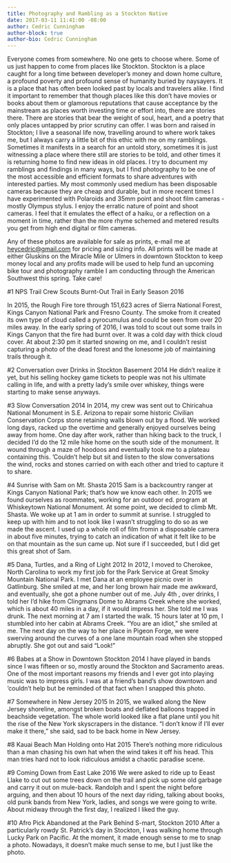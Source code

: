 ```yaml
---
title: Photography and Rambling as a Stockton Native
date: 2017-03-11 11:41:00 -08:00
author: Cedric Cunningham
author-block: true
author-bio: Cedric Cunningham
---
```


Everyone comes from somewhere. No one gets to choose where. Some of us just happen to come from places like Stockton. Stockton is a place caught for a long time between developer’s money and down home culture, a profound poverty and profound sense of humanity buried by naysayers. It is a place that has often been looked past by locals and travelers alike. I find it important to remember that though places like this don’t have movies or books about them or glamorous reputations that cause acceptance by the mainstream as places worth investing time or effort into, there are stories there. There are stories that bear the weight of soul, heart, and a poetry that only places untapped by prior scrutiny can offer. I was born and raised in Stockton; I live a seasonal life now, travelling around to where work takes me, but I always carry a little bit of this ethic with me on my ramblings. Sometimes it manifests in a search for an untold story, sometimes it is just witnessing a place where there still are stories to be told, and other times it is returning home to find new ideas in old places. I try to document my ramblings and findings in many ways, but I find photography to be one of the most accessible and efficient formats to share adventures with interested parties. My most commonly used medium has been disposable cameras because they are cheap and durable, but in more recent times I have experimented with Polaroids and 35mm point and shoot film cameras -mostly Olympus stylus. I enjoy the erratic nature of point and shoot cameras. I feel that it emulates the effect of a haiku, or a reflection on a moment in time, rather than the more rhyme schemed and metered results you get from high end digital or film cameras. 

Any of these photos are available for sale as prints, e-mail me at heycedric@gmail.com for pricing and sizing info. All prints will be made at either Gluskins on the Miracle Mile or Ulmers in downtown Stockton to keep money local and any profits made will be used to help fund an upcoming bike tour and photography ramble I am conducting through the American Southwest this spring. Take care!

#1
NPS Trail Crew Scouts Burnt-Out Trail in Early Season 
2016


In 2015, the Rough Fire tore through 151,623 acres of Sierra National Forest, Kings Canyon National Park and Fresno County. The smoke from it created its own type of cloud called a pyrocumulus and could be seen from over 20 miles away. In the early spring of 2016, I was told to scout out some trails in Kings Canyon that the fire had burnt over. It was a cold day with thick cloud cover. At about 2:30 pm it started snowing on me, and I couldn’t resist capturing a photo of the dead forest and the lonesome job of maintaining trails through it.

#2
Conversation over Drinks in Stockton Basement
2014
He didn’t realize it yet, but his selling hockey game tickets to people was not his ultimate calling in life, and with a pretty lady’s smile over whiskey, things were starting to make sense anyways.

#3
Slow Conversation
2014
In 2014, my crew was sent out to Chiricahua National Monument in S.E. Arizona to repair some historic Civilian Conservation Corps stone retaining walls blown out by a flood. We worked long days, racked up the overtime and generally enjoyed ourselves being away from home. One day after work, rather than hiking back to the truck, I decided I’d do the 12 mile hike home on the south side of the monument. It wound through a maze of hoodoos and eventually took me to a plateau containing this. ’Couldn’t help but sit and listen to the slow conversations the wind, rocks and stones carried on with each other and tried to capture it to share.

#4
Sunrise with Sam on Mt. Shasta
2015
Sam is a backcountry ranger at Kings Canyon National Park; that’s how we know each other. In 2015 we found ourselves as roommates, working for an outdoor ed. program at Whiskeytown National Monument. At some point, we decided to climb Mt. Shasta. We woke up at 1 am in order to summit at sunrise. I struggled to keep up with him and to not look like I wasn’t struggling to do so as we made the ascent. I used up a whole roll of film fromin a disposable camera in about five minutes, trying to catch an indication of what it felt like to be on that mountain as the sun came up. Not sure if I succeeded, but I did get this great shot of Sam. 

#5
Dana, Turtles, and a Ring of Light 
2012
In 2012, I moved to Cherokee, North Carolina to work my first job for the Park Service at Great Smoky Mountain National Park. I met Dana at an employee picnic over in Gatlinburg. She smiled at me, and her long brown hair made me awkward, and eventually, she got a phone number out of me. July 4th , over drinks, I told her I’d hike from Clingmans Dome to Abrams Creek where she worked, which is about 40 miles in a day, if it would impress her. She told me I was drunk. The next morning at 7 am I started the walk. 15 hours later at 10 pm, I stumbled into her cabin at Abrams Creek. “You are an idiot,” she smiled at me. The next day on the way to her place in Pigeon Forge, we were swerving around the curves of a one lane mountain road when she stopped abruptly. She got out and said “Look!”

#6
Babes at a Show in Downtown Stockton
2014
I have played in bands since I was fifteen or so, mostly around the Stockton and Sacramento areas. One of the most important reasons my friends and I ever got into playing music was to impress girls. I was at a friend’s band’s show downtown and ’couldn’t help but be reminded of that fact when I snapped this photo.

#7
Somewhere in New Jersey
2015
In 2015, we walked along the New Jersey shoreline, amongst broken boats and deflated balloons trapped in beachside vegetation. The whole world looked like a flat plane until you hit the rise of the New York skyscrapers in the distance. “I don’t know if I’ll ever make it there,” she said, sad to be back home in New Jersey.

#8
Kauai Beach Man Holding onto Hat
2015
There’s nothing more ridiculous than a man chasing his own hat when the wind takes it off his head. This man tries hard not to look ridiculous amidst a chaotic paradise scene.

#9
Coming Down from East Lake
2016
We were asked to ride up to Eeast Llake to cut out some trees down on the trail and pick up some old garbage and carry it out on mule-back. Randolph and I spent the night before arguing, and then about 10 hours of the next day riding, talking about books, old punk bands from New York, ladies, and songs we were going to write. About midway through the first day, I realized I liked the guy.

#10
Afro Pick Abandoned at the Park Behind S-mart, Stockton
2010
After a particularly rowdy St. Patrick’s day in Stockton, I was walking home through Lucky Park on Pacific. At the moment, it made enough sense to me to snap a photo. Nowadays, it doesn’t make much sense to me, but I just like the photo. 